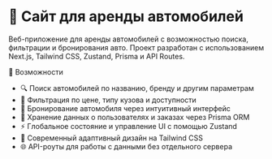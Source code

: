 # 🚗 Сайт для аренды автомобилей

Веб-приложение для аренды автомобилей с возможностью поиска, фильтрации и бронирования авто.
Проект разработан с использованием Next.js, Tailwind CSS, Zustand, Prisma и API Routes.

🚀 Возможности
- 🔍 Поиск автомобилей по названию, бренду и другим параметрам
- 🧭 Фильтрация по цене, типу кузова и доступности
- 📅 Бронирование автомобиля через интуитивный интерфейс
- 💾 Хранение данных о пользователях и заказах через Prisma ORM
- ⚡ Глобальное состояние и управление UI с помощью Zustand
- 🎨 Современный адаптивный дизайн на Tailwind CSS
- 🌐 API-роуты для работы с данными без отдельного сервера
